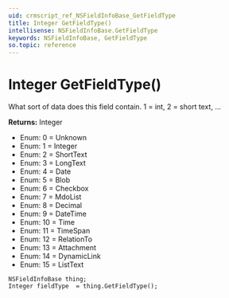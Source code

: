 ```yaml
---
uid: crmscript_ref_NSFieldInfoBase_GetFieldType
title: Integer GetFieldType()
intellisense: NSFieldInfoBase.GetFieldType
keywords: NSFieldInfoBase, GetFieldType
so.topic: reference
---
```


# Integer GetFieldType()

What sort of data does this field contain. 1 = int, 2 = short text, ...

**Returns:** Integer

* Enum: 0 = Unknown 
* Enum: 1 = Integer 
* Enum: 2 = ShortText 
* Enum: 3 = LongText 
* Enum: 4 = Date 
* Enum: 5 = Blob 
* Enum: 6 = Checkbox 
* Enum: 7 = MdoList 
* Enum: 8 = Decimal 
* Enum: 9 = DateTime 
* Enum: 10 = Time 
* Enum: 11 = TimeSpan 
* Enum: 12 = RelationTo 
* Enum: 13 = Attachment 
* Enum: 14 = DynamicLink 
* Enum: 15 = ListText 

```crmscript
NSFieldInfoBase thing;
Integer fieldType  = thing.GetFieldType();
```

